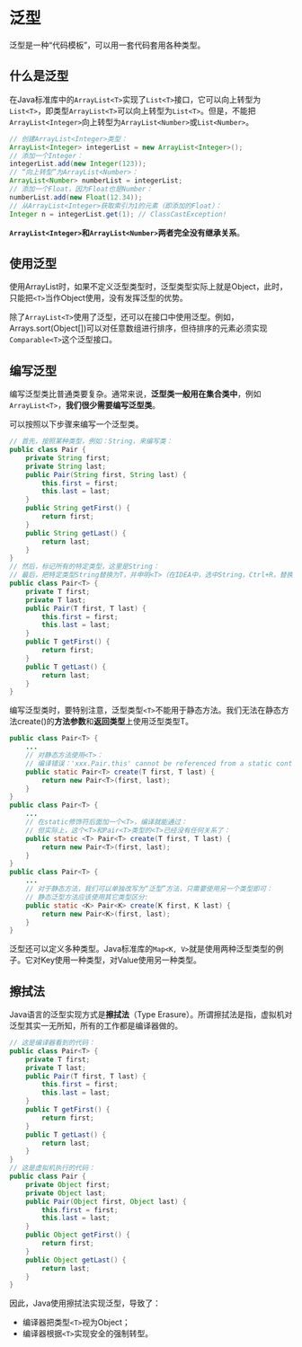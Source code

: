 # 泛型

泛型是一种“代码模板”，可以用一套代码套用各种类型。

## 什么是泛型

在Java标准库中的`ArrayList<T>`实现了`List<T>`接口，它可以向上转型为`List<T>`，即类型`ArrayList<T>`可以向上转型为`List<T>`。但是，不能把`ArrayList<Integer>`向上转型为`ArrayList<Number>`或`List<Number>`。

```Java
// 创建ArrayList<Integer>类型：
ArrayList<Integer> integerList = new ArrayList<Integer>();
// 添加一个Integer：
integerList.add(new Integer(123));
// “向上转型”为ArrayList<Number>：
ArrayList<Number> numberList = integerList;
// 添加一个Float，因为Float也是Number：
numberList.add(new Float(12.34));
// 从ArrayList<Integer>获取索引为1的元素（即添加的Float）：
Integer n = integerList.get(1); // ClassCastException!
```

**`ArrayList<Integer>`和`ArrayList<Number>`两者完全没有继承关系**。

## 使用泛型

使用ArrayList时，如果不定义泛型类型时，泛型类型实际上就是Object，此时，只能把`<T>`当作Object使用，没有发挥泛型的优势。

除了`ArrayList<T>`使用了泛型，还可以在接口中使用泛型。例如，Arrays.sort(Object[])可以对任意数组进行排序，但待排序的元素必须实现`Comparable<T>`这个泛型接口。

## 编写泛型

编写泛型类比普通类要复杂。通常来说，**泛型类一般用在集合类中**，例如`ArrayList<T>`，**我们很少需要编写泛型类**。

可以按照以下步骤来编写一个泛型类。

```Java
// 首先，按照某种类型，例如：String，来编写类：
public class Pair {
    private String first;
    private String last;
    public Pair(String first, String last) {
        this.first = first;
        this.last = last;
    }
    public String getFirst() {
        return first;
    }
    public String getLast() {
        return last;
    }
}
// 然后，标记所有的特定类型，这里是String：
// 最后，把特定类型String替换为T，并申明<T>（在IDEA中，选中String，Ctrl+R，替换内容为T，全部替换）：
public class Pair<T> {
    private T first;
    private T last;
    public Pair(T first, T last) {
        this.first = first;
        this.last = last;
    }
    public T getFirst() {
        return first;
    }
    public T getLast() {
        return last;
    }
}
```

编写泛型类时，要特别注意，泛型类型`<T>`不能用于静态方法。我们无法在静态方法create()的**方法参数**和**返回类型**上使用泛型类型T。

```Java
public class Pair<T> {
    ...
    // 对静态方法使用<T>：
    // 编译错误：'xxx.Pair.this' cannot be referenced from a static context：
    public static Pair<T> create(T first, T last) {
        return new Pair<T>(first, last);
    }
}
public class Pair<T> {
    ...
    // 在static修饰符后面加一个<T>，编译就能通过：
    // 但实际上，这个<T>和Pair<T>类型的<T>已经没有任何关系了：
    public static <T> Pair<T> create(T first, T last) {
        return new Pair<T>(first, last);
    }
}
public class Pair<T> {
    ...
    // 对于静态方法，我们可以单独改写为“泛型”方法，只需要使用另一个类型即可：
    // 静态泛型方法应该使用其它类型区分:
    public static <K> Pair<K> create(K first, K last) {
        return new Pair<K>(first, last);
    }
}
```

泛型还可以定义多种类型。Java标准库的`Map<K, V>`就是使用两种泛型类型的例子。它对Key使用一种类型，对Value使用另一种类型。

## 擦拭法

Java语言的泛型实现方式是**擦拭法**（Type Erasure）。所谓擦拭法是指，虚拟机对泛型其实一无所知，所有的工作都是编译器做的。

```Java
// 这是编译器看到的代码：
public class Pair<T> {
    private T first;
    private T last;
    public Pair(T first, T last) {
        this.first = first;
        this.last = last;
    }
    public T getFirst() {
        return first;
    }
    public T getLast() {
        return last;
    }
}
// 这是虚拟机执行的代码：
public class Pair {
    private Object first;
    private Object last;
    public Pair(Object first, Object last) {
        this.first = first;
        this.last = last;
    }
    public Object getFirst() {
        return first;
    }
    public Object getLast() {
        return last;
    }
}
```

因此，Java使用擦拭法实现泛型，导致了：

- 编译器把类型`<T>`视为Object；
- 编译器根据`<T>`实现安全的强制转型。

